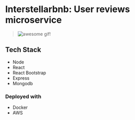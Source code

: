 # Interstellarbnb: User reviews microservice

> ![awesome gif!](https://i.imgur.com/yQKBzX0.gif)

## Tech Stack 

- Node
- React
- React Bootstrap
- Express
- Mongodb

### Deployed with 

- Docker
- AWS
